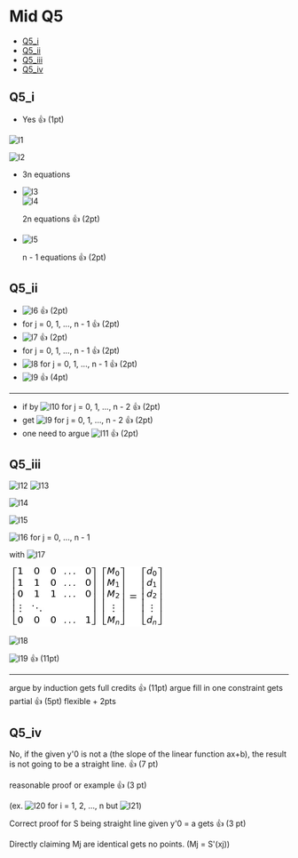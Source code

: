 Mid Q5
===

<!-- TOC -->
- [Q5_i](#Q5_i)
- [Q5_ii](#Q5_ii)
- [Q5_iii](#Q5_iii)
- [Q5_iv](#Q5_iv)
<!-- /TOC -->

## Q5_i

- Yes :+1: (1pt)

![l1]

![l2]

- 3n equations 

- ![l3]  
  ![l4] 
  
  2n equations :+1: (2pt)
- ![l5]

  n - 1 equations :+1: (2pt)

[l1]: http://chart.apis.google.com/chart?cht=tx&chl=(x_0,\\,y_0),\dots,(x_n,\\,y_n),\\,x_0<x_1<\dots<x_n
[l2]: http://chart.apis.google.com/chart?cht=tx&chl=S_j(x)=\alpha_j%2B\beta_j(x-x_j)%2Br_j(x-x_j)^2
[l3]: http://chart.apis.google.com/chart?cht=tx&chl=S_j(x_{j%2B1})=S_{j%2B1}(x_{j%2B1})=y_{j+%2B1},\\,j=0,\dots,n-2
[l4]: http://chart.apis.google.com/chart?cht=tx&chl=S_0(x_0)=y_0,\\,S_{n-1}(x_n)=y_n
[l5]: http://chart.apis.google.com/chart?cht=tx&chl=S'_j(x_{j%2B1})=S'_{j%2B1}(x_{j%2B1}),\\,j=0,1,\dots,n-2

## Q5_ii

- ![l6] :+1: (2pt)
- for j = 0, 1, ..., n - 1 :+1: (2pt)
- ![l7] :+1: (2pt)
- for j = 0, 1, ..., n - 1 :+1: (2pt)
- ![l8]
  for j = 0, 1, ..., n - 1 :+1: (2pt)
- ![l9] :+1: (4pt)

***

- if by ![l10] 
for j = 0, 1, ..., n - 2 :+1: (2pt)
- get ![l9] for j = 0, 1, ..., n - 2 :+1: (2pt)
- one need to argue ![l11] :+1: (2pt)
    

[l6]: http://chart.apis.google.com/chart?cht=tx&chl=S_j(x_j)=y_j\rightarrow\\,\alpha_j=y_j
[l7]: http://chart.apis.google.com/chart?cht=tx&chl=S'_j(x_j)=M_j\rightarrow\\,\beta_j=M_j
[l8]: http://chart.apis.google.com/chart?cht=tx&chl=S'_j(x_{j%2B1})=M_{j%2B1}\\,\rightarrow\\,\beta_j%2B2r_j(x_{j%2B1}-X_j)=M_{j%2B1}
[l9]: http://chart.apis.google.com/chart?cht=tx&chl=r_j=\frac{M_{j%2B1}-M_j}{2(x_{j%2B1}-x_j)}
[l10]: http://chart.apis.google.com/chart?cht=tx&chl=\textit{\\,S'_j(x_{j%2B1})=S'_{j%2B1}(x_{j%2B1})}
[l11]: http://chart.apis.google.com/chart?cht=tx&chl=r_{n-1}=\frac{M_{n}-M_{n-1}}{2(X_{n}-x_{n-1})}

## Q5_iii

![l12]
![l13]

![l14]

![l15]

![l16]
for j = 0, ..., n - 1

with  ![l17]

![cubic](images/image1.png)

![l18]

![l19] :+1: (11pt)

***

argue by induction gets full credits :+1: (11pt)
argue fill in one constraint gets partial :+1: (5pt) flexible + 2pts

[l12]: http://chart.apis.google.com/chart?cht=tx&chl=S_j(x)=\alpha_j%2B\beta_j(x-x_j)%2Br_j(x-x_j)^2
[l13]: http://chart.apis.google.com/chart?cht=tx&chl=x\in[x_j,\\,x_{j%2B1}]\\,n=0,1,\dots,n-1
[l14]: http://chart.apis.google.com/chart?cht=tx&chl=S_j(x)=\alpha_j%2BM_j(x-x_j)%2B\frac{M_{j%2B1}-M_j}{2(x_{j%2B1}-x_j)}(x-x_j)^2
[l15]: http://chart.apis.google.com/chart?cht=tx&chl=y_{j%2B1}=y_j%2BM_j(x-x_j)%2B\frac{M_{j%2B1}-M_j}{2}(x_{j+1}-x_j)
[l16]: http://chart.apis.google.com/chart?cht=tx&chl=\frac{2(y_{j+1}-y_j)}{x_{j+1}-x_j}=M_j%2BM_{j%2B1}
[l17]: http://chart.apis.google.com/chart?cht=tx&chl=M_0=y'_0
[l18]: http://chart.apis.google.com/chart?cht=tx&chl=A\vec{M}=\vec{d}
[l19]: http://chart.apis.google.com/chart?cht=tx&chl=det(A)>0


## Q5_iv

No, if the given y'0 is not a (the slope of the linear function ax+b), the result is not 
going to be a straight line. :+1: (7 pt) 

reasonable proof or example :+1: (3 pt)

(ex. ![l20] for i = 1, 2, ..., n but ![l21])

[l20]: http://chart.apis.google.com/chart?cht=tx&chl=d_i=2a
[l21]: http://chart.apis.google.com/chart?cht=tx&chl=d_0\neq2a

Correct proof for S being straight line given y'0 = a gets :+1: (3 pt)

Directly claiming Mj are identical gets no points. (Mj = S'(xj))